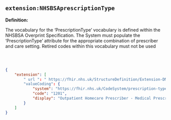 ## `extension:NHSBSAprescriptionType`

<b>Definition:</b><br>

The vocabulary for the ‘PrescriptionType’ vocabulary is defined within the NHSBSA Overprint Specification. 
The System must populate the ‘PrescriptionType’ attribute for the appropriate combination of prescriber and care setting. Retired codes within this vocabulary must not be used

<br>

```json

{
    "extension": [
        " url ": " https://fhir.nhs.uk/StructureDefinition/Extension-DM-PrescriptionType",
        "valueCoding": {
            "system": "https://fhir.nhs.uk/CodeSystem/prescription-type",
            "code": "1201",
            "display": "Outpatient Homecare Prescriber - Medical Prescriber"
        }
    ]
}
            
````



